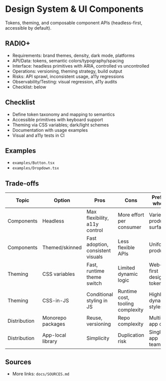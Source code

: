 # Design System & UI Components

Tokens, theming, and composable component APIs (headless-first, accessible by default).

## RADIO+
- Requirements: brand themes, density, dark mode, platforms
- API/Data: tokens, semantic colors/typography/spacing
- Interface: headless primitives with ARIA, controlled vs uncontrolled
- Operations: versioning, theming strategy, build output
- Risks: API sprawl, inconsistent usage, a11y regressions
- Observability/Testing: visual regression, a11y audits
- Checklist: below

## Checklist
- Define token taxonomy and mapping to semantics
- Accessible primitives with keyboard support
- Theming via CSS variables; dark/light schemes
- Documentation with usage examples
- Visual and a11y tests in CI

## Examples
- `examples/Button.tsx`
- `examples/Dropdown.tsx`

## Trade-offs

| Topic          | Option             | Pros                                | Cons                             | Prefer when |
|----------------|--------------------|-------------------------------------|----------------------------------|-------------|
| Components     | Headless           | Max flexibility, a11y control       | More effort per consumer         | Varied product surfaces |
| Components     | Themed/skinned     | Fast adoption, consistent visuals   | Less flexible APIs               | Uniform product |
| Theming        | CSS variables      | Fast, runtime theme switch          | Limited dynamic logic            | Web-first design tokens |
| Theming        | CSS-in-JS          | Conditional styling in JS           | Runtime cost, tooling complexity | Highly dynamic styles |
| Distribution   | Monorepo packages  | Reuse, versioning                   | Repo complexity                  | Multi-app org |
| Distribution   | App-local library  | Simplicity                          | Duplication risk                 | Single app team |

## Sources
- More links: `docs/SOURCES.md`
